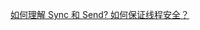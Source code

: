 
[如何理解 Sync 和 Send?
 如何保证线程安全？](https://hexilee.me/2019/05/05/how-to-understand-sync-and-send-in-rust/)
 